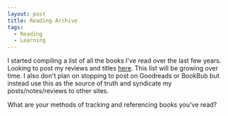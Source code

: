 ```yaml
---
layout: post
title: Reading Archive
tags:
  - Reading
  - Learning
---
```


I started compiling a list of all the books I've read over the last few
years. Looking to post my reviews and titles [here](/about/reading/). This list
will be growing over time. I also don't plan on stopping to post on Goodreads
or BookBub but instead use this as the source of truth and syndicate my
posts/notes/reviews to other sites.

What are your methods of tracking and referencing books you've read?

